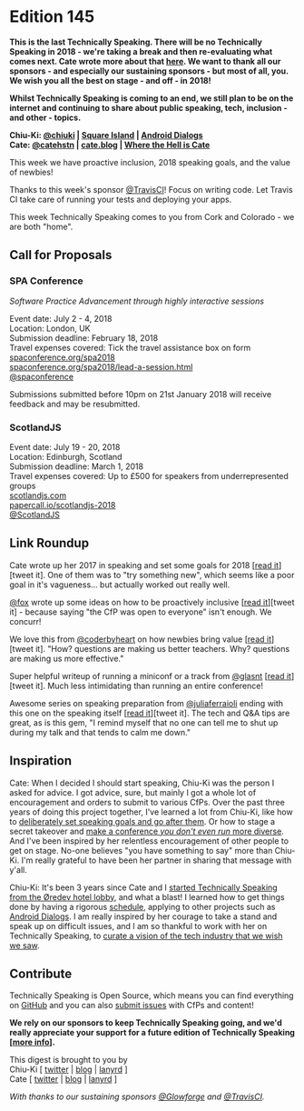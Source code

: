 # Edition 145

**This is the last Technically Speaking. There will be no Technically Speaking in 2018 - we're taking a break and then re-evaluating what comes next. Cate wrote more about that [here](https://cate.blog/2017/11/02/no-technically-speaking-in-2018/). We want to thank all our sponsors - and especially our sustaining sponsors - but most of all, you. We wish you all the best on stage - and off - in 2018!**

**Whilst Technically Speaking is coming to an end, we still plan to be on the internet and continuing to share about public speaking, tech, inclusion - and other - topics.**

**Chiu-Ki: [@chiuki](http://twitter.com/chiuki) | [Square Island](http://blog.sqisland.com) | [Android Dialogs](https://www.youtube.com/AndroidDialogs)   
Cate: [@catehstn](http://twitter.com/catehstn) | [cate.blog](http://cate.blog) | [Where the Hell is Cate](http://wherethehelliscate.com)**

This week we have proactive inclusion, 2018 speaking goals, and the value of newbies!

Thanks to this week's sponsor [@TravisCI](http://twitter.com/travisci)! Focus on writing code. Let Travis CI take care of running your tests and deploying your apps.

This week Technically Speaking comes to you from Cork and Colorado - we are both "home".


## Call for Proposals

### SPA Conference
*Software Practice Advancement through highly interactive sessions*

Event date: July 2 - 4, 2018  
Location: London, UK  
Submission deadline: February 18, 2018  
Travel expenses covered: Tick the travel assistance box on form  
[spaconference.org/spa2018](https://www.spaconference.org/spa2018/)  
[spaconference.org/spa2018/lead-a-session.html](https://www.spaconference.org/spa2018/lead-a-session.html)  
[@spaconference](https://twitter.com/spaconference)

Submissions submitted before 10pm on 21st January 2018 will receive feedback and may be resubmitted.

### ScotlandJS

Event date: July 19 - 20, 2018  
Location: Edinburgh, Scotland  
Submission deadline: March 1, 2018  
Travel expenses covered: Up to £500 for speakers from underrepresented groups  
[scotlandjs.com](scotlandjs.com)  
[papercall.io/scotlandjs-2018](https://www.papercall.io/scotlandjs-2018)  
[@ScotlandJS](https://twitter.com/ScotlandJS)


## Link Roundup

Cate wrote up her 2017 in speaking and set some goals for 2018 [[read it](https://cate.blog/2017/12/19/2017-in-speaking-and-2018-speaking-goals/)][tweet it]. One of them was to "try something new", which seems like a poor goal in it's vagueness... but actually worked out really well.

[@fox](http://twitter.com/fox) wrote up some ideas on how to be proactively inclusive [[read it](https://medium.com/@fox/inclusion-has-to-be-proactive-b01a37f85148)][tweet it] - because saying "the CfP was open to everyone" isn't enough. We concurr!

We love this from [@coderbyheart](http://twitter.com/coderbyheart) on how newbies bring value [[read it](https://coderbyheart.com/bring-your-inexperience-to-a-conference/)][tweet it]. "How? questions are making us better teachers. Why? questions are making us more effective."

Super helpful writeup of running a miniconf or a track from [@glasnt](http://twitter.com/glasnt) [[read it](http://glasnt.com/blog/2017/11/20/on-miniconfs-and-specialist-tracks.html)][tweet it]. Much less intimidating than running an entire conference!

Awesome series on speaking preparation from [@juliaferraioli](http://twitter.com/juliaferraioli) ending with this one on the speaking itself [[read it](https://blog.juliaferraioli.com/2017/10/preparing-talk-presenting.html)][tweet it]. The tech and Q&A tips are great, as is this gem, "I remind myself that no one can tell me to shut up during my talk and that tends to calm me down."

## Inspiration

Cate: When I decided I should start speaking, Chiu-Ki was the person I asked for advice. I got advice, sure, but mainly I got a whole lot of encouragement and orders to submit to various CfPs. Over the past three years of doing this project together, I've learned a lot from Chiu-Ki, like how to [deliberately set speaking goals and go after them](http://blog.sqisland.com/2015/10/how-i-prepared-my-keynote.html). Or how to stage a secret takeover and [make a conference *you don't even run* more diverse](http://blog.sqisland.com/2015/08/droidcon-nyc-22-percent-female-speakers.html). And I've been inspired by her relentless encouragement of other people to get on stage. No-one believes "you have something to say" more than Chiu-Ki. I'm really grateful to have been her partner in sharing that message with y'all.   

Chiu-Ki: It's been 3 years since Cate and I [started Technically Speaking from the Øredev hotel lobby](http://blog.sqisland.com/2014/11/oredev.html), and what a blast! I learned how to get things done by having a rigorous [schedule](https://cate.blog/2014/04/25/5-strategies-for-making-progress-on-side-projects/), applying to other projects such as [Android Dialogs](https://www.youtube.com/AndroidDialogs). I am really inspired by her courage to take a stand and speak up on difficult issues, and I am so thankful to work with her on Technically Speaking, to
[curate a vision of the tech industry that we wish we saw](https://x.design.blog/2017/05/04/the-not-so-secret-feminist-agenda/).

## Contribute

Technically Speaking is Open Source, which means you can find everything on [GitHub](https://github.com/catehstn/technically-speaking/) and you can also [submit issues](https://github.com/catehstn/technically-speaking/issues/new) with CfPs and content!

**We rely on our sponsors to keep Technically Speaking going, and we'd really appreciate your support for a future edition of Technically Speaking [[more info](http://www.techspeak.email/sponsorship/)].**  


This digest is brought to you by  
Chiu-Ki [ [twitter](https://twitter.com/chiuki) | [blog](http://blog.sqisland.com/) | [lanyrd](http://lanyrd.com/profile/chiuki/) ]  
Cate [ [twitter](https://twitter.com/catehstn) | [blog](http://www.cate.blog/) | [lanyrd](http://lanyrd.com/profile/catehstn/) ]

*With thanks to our sustaining sponsors [@Glowforge](http://twitter.com/glowforge) and [@TravisCI](http://twitter.com/travisci).*
